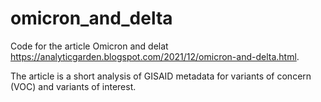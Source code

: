 # omicron_and_delta

Code for the article Omicron and delat https://analyticgarden.blogspot.com/2021/12/omicron-and-delta.html.

The article is a short analysis of GISAID metadata for variants of concern (VOC) and variants of interest.



